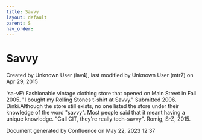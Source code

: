 ```yaml
---
title: Savvy
layout: default
parent: S
nav_order:
---
```


# Savvy

Created by  Unknown User (lav4), last modified by  Unknown User (mtr7) on Apr 29, 2015

\'sa-vE\ Fashionable vintage clothing store that opened on Main Street in Fall 2005. &quot;I bought my Rolling Stones t-shirt at Savvy.&quot; Submitted 2006. Dinki.Although the store still exists, no one listed the store under their knowledge of the word &quot;savvy&quot;. Most people said that it meant having a unique knowledge. &quot;Call CIT, they're really tech-savvy&quot;. Romig, S-Z, 2015.

Document generated by Confluence on May 22, 2023 12:37


